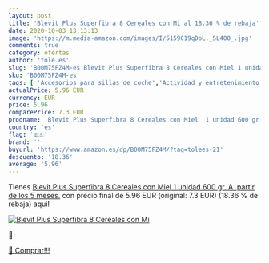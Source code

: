 ```yaml
---
layout: post
title: 'Blevit Plus Superfibra 8 Cereales con Mi al 18.36 % de rebaja'
date: 2020-10-03 13:13:13
image: 'https://m.media-amazon.com/images/I/5159C19qDoL._SL400_.jpg'
comments: true
category: ofertas
author: 'tole.es'
slug: 'B00M75FZ4M-es Blevit Plus Superfibra 8 Cereales con Miel 1 unidad 600...'
sku: 'B00M75FZ4M-es'
tags: [ 'Accesorios para sillas de coche','Actividad y entretenimiento','Andadores','Bebé','Espejos para asientos traseros','Higiene y cuidado','Sillas de coche y accesorios','Toallitas húmedas para bebé','Toallitas y accesorios para bebé','blevit', ]
actualPrice: 5.96 EUR
currency: EUR
price: 5.96
comparePrice: 7.3 EUR
prodname: 'Blevit Plus Superfibra 8 Cereales con Miel  1 unidad 600 gr. A  partir de los 5 meses.'
country: 'es'
flag: '🇪🇸'
brand: ''
buyurl: 'https://www.amazon.es/dp/B00M75FZ4M/?tag=tolees-21'
descuento: '18.36'
average: '5.96'
---
```


Tienes [Blevit Plus Superfibra 8 Cereales con Miel  1 unidad 600 gr. A  partir de los 5 meses.](https://www.amazon.es/dp/B00M75FZ4M/?tag=tolees-21) con precio final de  5.96 EUR (original: 7.3 EUR) (18.36 %  de rebaja) aqui!

[![Blevit Plus Superfibra 8 Cereales con Mi](https://m.media-amazon.com/images/I/5159C19qDoL._SL400_.jpg)](https://www.amazon.es/dp/B00M75FZ4M/?tag=tolees-21)

🔎:


[🛒 Comprar!!!](https://www.amazon.es/dp/B00M75FZ4M/?tag=tolees-21)
